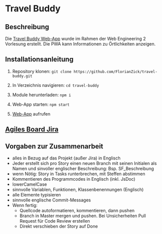 # Travel Buddy

## Beschreibung

Die [Travel Buddy Web-App](https://travel-buddy-florianzick.vercel.app/) wurde im Rahmen der Web Engineering 2 Vorlesung erstellt. Die PWA kann Informationen zu Örtlichkeiten anzeigen.

## Installationsanleitung

1. Repository klonen:
   `git clone https://github.com/FlorianZick/travel-buddy.git`

2. In Verzeichnis navigieren:
   `cd travel-buddy`

3. Module herunterladen:
   `npm i`

4. Web-App starten:
   `npm start`

5. [Web-App](http://localhost:3000/) aufrufen

## [Agiles Board Jira](https://webeng2.atlassian.net/jira/software/projects/WEB/boards/1/backlog)

## Vorgaben zur Zusammenarbeit

-   alles in Bezug auf das Projekt (außer Jira) in Englisch
-   Jeder erstellt sich pro Story einen neuen Branch mit seinen Initialen als Namen und sinvoller englischer Beschreibung: Bsp. SF_Beschreibung
-   wenn Nötig: Story in Tasks runterbrechen, mit Steffen abstimmen
-   Kommentieren des Programmcodes in Englisch (inkl. JsDoc)
-   lowerCamelCase
-   sinnvolle Variablen, Funktionen, Klassenbenennungen (Englisch)
-   alle Elemente typisieren
-   sinnvolle englische Commit-Messages
-   Wenn fertig:
    -   Quellcode autoformatieren, kommentieren, dann pushen
    -   Branch in Master mergen und pushen. Bei Unsicherheiten Pull Request für Code Review erstellen
    -   Direkt verschieben der Story auf Done
